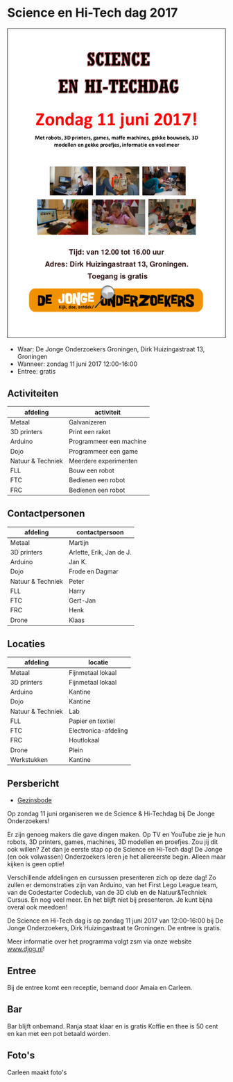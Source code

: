 # Science en Hi-Tech dag 2017

![Science en Hi-Tech dag 2017 poster](Poster.png)

 * Waar: De Jonge Onderzoekers Groningen, Dirk Huizingastraat 13, Groningen
 * Wanneer: zondag 11 juni 2017 12:00-16:00
 * Entree: gratis

## Activiteiten

afdeling|activiteit
---|---
Metaal|Galvanizeren
3D printers|Print een raket
Arduino|Programmeer een machine
Dojo|Programmeer een game
Natuur & Techniek|Meerdere experimenten
FLL|Bouw een robot
FTC|Bedienen een robot
FRC|Bedienen een robot

## Contactpersonen

afdeling|contactpersoon
---|---
Metaal|Martijn
3D printers|Arlette, Erik, Jan de J.
Arduino|Jan K.
Dojo|Frode en Dagmar
Natuur & Techniek|Peter
FLL|Harry
FTC|Gert-Jan
FRC|Henk
Drone|Klaas

## Locaties

afdeling|locatie
---|---
Metaal|Fijnmetaal lokaal
3D printers|Fijnmetaal lokaal
Arduino|Kantine
Dojo|Kantine
Natuur & Techniek|Lab
FLL|Papier en textiel
FTC|Electronica-afdeling
FRC|Houtlokaal
Drone|Plein
Werkstukken|Kantine

## Persbericht

 * [Gezinsbode](http://www.gezinsbode.nl/evenementen/71435/science-en-hi-techdag-bij-de-jonge-onderzoekers/)

Op zondag 11 juni organiseren we de Science & Hi-Techdag bij De Jonge Onderzoekers!

Er zijn genoeg makers die gave dingen maken. Op TV en YouTube zie je hun robots, 3D printers, games, machines, 3D modellen en proefjes. Zou jij dit ook willen? Zet dan je eerste stap op de Science en Hi-Tech dag! De Jonge (en ook volwassen) Onderzoekers leren je het allereerste begin. Alleen maar kijken is geen optie!

Verschillende afdelingen en cursussen presenteren zich op deze dag! Zo zullen er demonstraties zijn van Arduino, van het First Lego League team, van de Codestarter Codeclub, van de 3D club en de Natuur&Techniek Cursus. En nog veel meer. En het blijft niet bij presenteren. Je kunt bijna overal ook meedoen! 

De Science en Hi-Tech dag is op zondag 11 juni 2017 van 12:00-16:00 bij De Jonge Onderzoekers, Dirk Huizingastraat te Groningen. De entree is gratis.

Meer informatie over het programma volgt zsm via onze website www.djog.nl!

## Entree

Bij de entree komt een receptie, bemand door Amaia en Carleen.

## Bar

Bar blijft onbemand.
Ranja staat klaar en is gratis
Koffie en thee is 50 cent en kan met een pot betaald worden.

## Foto's

Carleen maakt foto's
